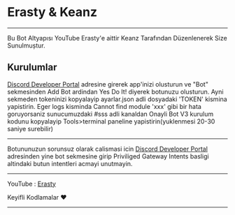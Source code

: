 


# Erasty & Keanz



--------------------------------------


Bu Bot Altyapısı YouTube Erasty'e aittir Keanz Tarafından Düzenlenerek Size Sunulmuștur.


## Kurulumlar

[Discord Developer Portal](https://discord.com/developers/applications/) adresine girerek app'inizi olusturun ve "Bot" sekmesinden Add Bot ardindan Yes Do It! diyerek botunuzu olusturun. Ayni sekmeden tokeninizi kopyalayip ayarlar.json adli dosyadaki 'TOKEN' kismina yapistirin. Eger logs kisminda Cannot find module 'xxx' gibi bir hata goruyorsaniz sunucumuzdaki #sss adli kanaldan Onayli Bot V3 kurulum kodunu kopyalayip Tools>terminal paneline yapistirin(yuklenmesi 20-30 saniye surebilir)

---
Botununuzun sorunsuz olarak calismasi icin [Discord Developer Portal](https://discord.com/developers/applications/) adresinden yine bot sekmesine girip Priviliged Gateway Intents basligi altindaki butun intentleri acmayi unutmayin.

---

YouTube : [Erasty](https://youtube.com/c/Erasty)

Keyifli Kodlamalar ❤

--------------------------------------


